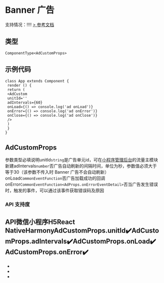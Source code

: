 # Banner 广告
支持情况：!!!!
[> 参考文档
](https://developers.weixin.qq.com/miniprogram/dev/component/ad.html)
## 类型[​](ad-custom.html#类型)
```tsx
ComponentType<AdCustomProps>
```

## 示例代码[​](ad-custom.html#示例代码)
```tsx
class App extends Component {
 render () {
 return (
 <AdCustom
 unitId=''
 adIntervals={60}
 onLoad={() => console.log('ad onLoad')}
 onError={() => console.log('ad onError')}
 onClose={() => console.log('ad onClose')}
 />
 )
 }
}
```

## AdCustomProps[​](ad-custom.html#adcustomprops)
参数类型必填说明unitId`string`是广告单元id，可在[小程序管理后台](https://mp.weixin.qq.com/)的流量主模块新建adIntervals`number`否广告自动刷新的间隔时间，单位为秒，参数值必须大于等于30（该参数不传入时 Banner 广告不会自动刷新）onLoad`CommonEventFunction`否广告加载成功的回调onError`CommonEventFunction<AdProps.onErrorEventDetail>`否当广告发生错误时，触发的事件，可以通过该事件获取错误码及原因
### API 支持度[​](ad-custom.html#api-支持度)
API微信小程序H5React NativeHarmonyAdCustomProps.unitId✔️AdCustomProps.adIntervals✔️AdCustomProps.onLoad✔️AdCustomProps.onError✔️
- 
- 
- 

-
